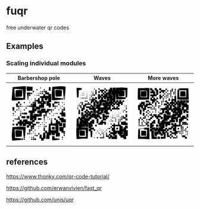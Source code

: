 # fuqr

free underwater qr codes

## Examples

### Scaling individual modules

| Barbershop pole | Waves | More waves |
| -- | -- | -- |
| ![ripple](./examples/ripple.gif) | ![waves](./examples/waves.gif)| ![calm waves](./examples/waves2.gif)|

## references

https://www.thonky.com/qr-code-tutorial/

https://github.com/erwanvivien/fast_qr

https://github.com/unjs/uqr
